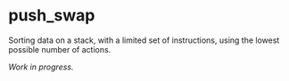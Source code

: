 # push_swap
Sorting data on a stack, with a limited set of instructions, using the lowest possible number of actions.

*Work in progress.*
